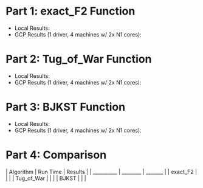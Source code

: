 # Part 1: exact_F2 Function

- Local Results:
- GCP Results (1 driver, 4 machines w/ 2x N1 cores):

# Part 2: Tug_of_War Function

- Local Results:
- GCP Results (1 driver, 4 machines w/ 2x N1 cores):

# Part 3: BJKST Function

- Local Results:
- GCP Results (1 driver, 4 machines w/ 2x N1 cores):

# Part 4: Comparison

| Algorithm  | Run Time | Results |
| __________ | ________ | _______ |
| exact_F2   |          |         | 
| Tug_of_War |          |         |
| BJKST      |          |         |

